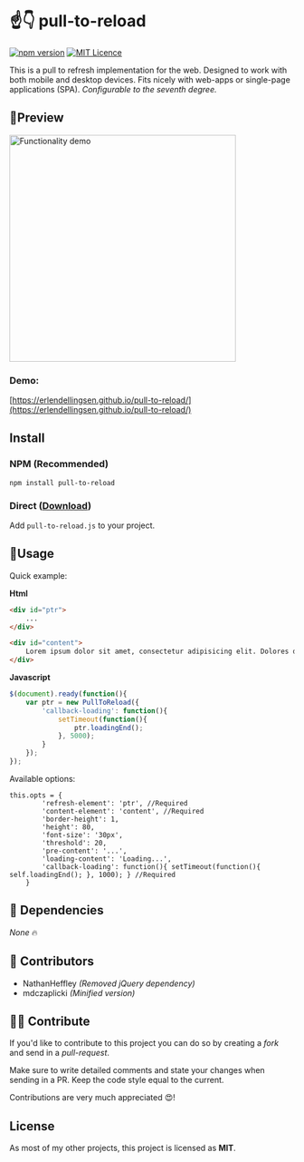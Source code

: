 # ☝️👇 pull-to-reload
[![npm version](https://badge.fury.io/js/pull-to-reload.svg)](https://badge.fury.io/js/pull-to-reload) [![MIT Licence](https://badges.frapsoft.com/os/mit/mit.svg?v=103)](https://opensource.org/licenses/mit-license.php)

This is a pull to refresh implementation for the web. Designed to work with both mobile and desktop devices. Fits nicely with web-apps or single-page applications (SPA). *Configurable to the seventh degree.*

## 🌵Preview 

<img src="https://fat.gfycat.com/AnyHeartfeltBarnswallow.gif" height="400px" alt="Functionality demo">

### Demo:
[https://erlendellingsen.github.io/pull-to-reload/](https://erlendellingsen.github.io/pull-to-reload/)


## Install 

### NPM (Recommended)

`npm install pull-to-reload`

### Direct ([Download](https://github.com/ErlendEllingsen/pull-to-reload/releases))

Add `pull-to-reload.js` to your project. 

## 🌿Usage 
Quick example: 

**Html**

```html
<div id="ptr">
    ...
</div>

<div id="content">
    Lorem ipsum dolor sit amet, consectetur adipisicing elit. Dolores doloribus harum sed odit optio, fuga nam modi quod beatae? Tempore sunt molestiae, soluta quas unde exercitationem, modi accusamus pariatur reiciendis!
</div>
```

**Javascript**

```javascript
$(document).ready(function(){
    var ptr = new PullToReload({ 
        'callback-loading': function(){
            setTimeout(function(){
                ptr.loadingEnd();
            }, 5000);
        }
    });
});

```


Available options:

```
this.opts = {
        'refresh-element': 'ptr', //Required
        'content-element': 'content', //Required
        'border-height': 1,
        'height': 80,
        'font-size': '30px',
        'threshold': 20,
        'pre-content': '...',
        'loading-content': 'Loading...',
        'callback-loading': function(){ setTimeout(function(){ self.loadingEnd(); }, 1000); } //Required
    }
```


## 📎 Dependencies
*None* 🔥 

## 🥇 Contributors
* NathanHeffley *(Removed jQuery dependency)*
* mdczaplicki *(Minified version)*

## 💪🏽 Contribute
If you'd like to contribute to this project you can do so by creating a *fork* and send in a *pull-request*. 

Make sure to write detailed comments and state your changes when sending in a PR. Keep the code style equal to the current.

Contributions are very much appreciated 😍!

## License
As most of my other projects, this project is licensed as **MIT**.

 